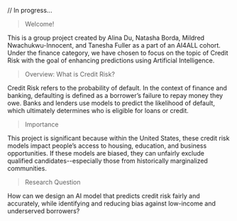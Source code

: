 // In progress...

> Welcome!

This is a group project created by Alina Du, Natasha Borda, Mildred Nwachukwu-Innocent, and Tanesha Fuller as a part of an AI4ALL cohort. Under the finance category, we have chosen to focus on the topic of Credit Risk with the goal of enhancing predictions using Artificial Intelligence. 

> Overview: What is Credit Risk?

Credit Risk refers to the probability of default. In the context of finance and banking, defaulting is defined as a borrower’s failure to repay money they owe. Banks and lenders use models to predict the likelihood of default, which ultimately determines who is eligible for loans or credit.

> Importance

This project is significant because within the United States, these credit risk models impact people’s access to housing, education, and business opportunities. If these models are biased, they can unfairly exclude qualified candidates--especially those from historically marginalized communities.

> Research Question

How can we design an AI model that predicts credit risk fairly and accurately, while identifying and reducing bias against low-income and underserved borrowers?
